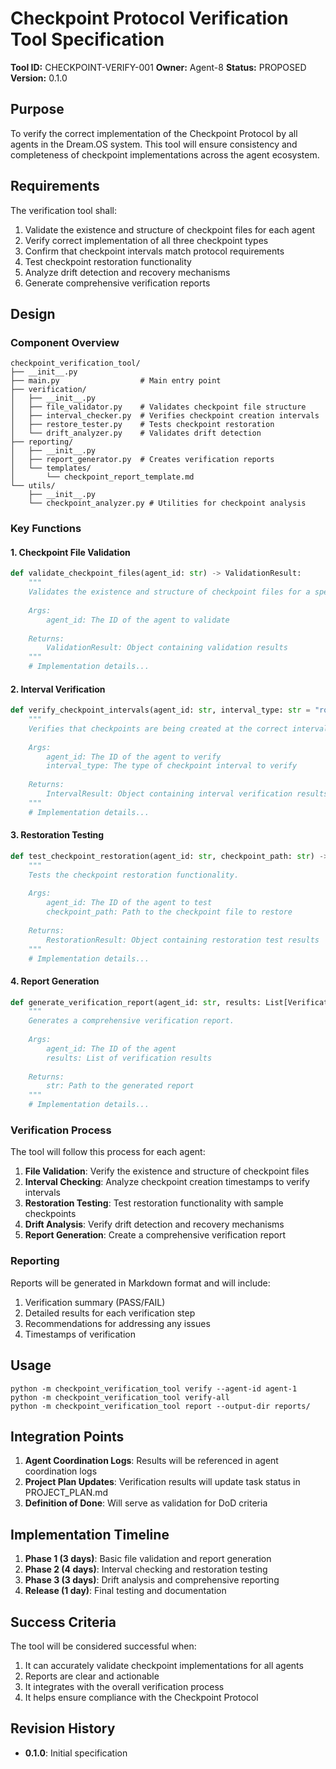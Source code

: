 # Checkpoint Protocol Verification Tool Specification

**Tool ID:** CHECKPOINT-VERIFY-001
**Owner:** Agent-8
**Status:** PROPOSED
**Version:** 0.1.0

## Purpose

To verify the correct implementation of the Checkpoint Protocol by all agents in the Dream.OS system. This tool will ensure consistency and completeness of checkpoint implementations across the agent ecosystem.

## Requirements

The verification tool shall:

1. Validate the existence and structure of checkpoint files for each agent
2. Verify correct implementation of all three checkpoint types
3. Confirm that checkpoint intervals match protocol requirements
4. Test checkpoint restoration functionality
5. Analyze drift detection and recovery mechanisms
6. Generate comprehensive verification reports

## Design

### Component Overview

```
checkpoint_verification_tool/
├── __init__.py
├── main.py                  # Main entry point
├── verification/
│   ├── __init__.py
│   ├── file_validator.py    # Validates checkpoint file structure
│   ├── interval_checker.py  # Verifies checkpoint creation intervals
│   ├── restore_tester.py    # Tests checkpoint restoration
│   └── drift_analyzer.py    # Validates drift detection
├── reporting/
│   ├── __init__.py
│   ├── report_generator.py  # Creates verification reports
│   └── templates/
│       └── checkpoint_report_template.md
└── utils/
    ├── __init__.py
    └── checkpoint_analyzer.py # Utilities for checkpoint analysis
```

### Key Functions

#### 1. Checkpoint File Validation

```python
def validate_checkpoint_files(agent_id: str) -> ValidationResult:
    """
    Validates the existence and structure of checkpoint files for a specific agent.
    
    Args:
        agent_id: The ID of the agent to validate
        
    Returns:
        ValidationResult: Object containing validation results
    """
    # Implementation details...
```

#### 2. Interval Verification

```python
def verify_checkpoint_intervals(agent_id: str, interval_type: str = "routine") -> IntervalResult:
    """
    Verifies that checkpoints are being created at the correct intervals.
    
    Args:
        agent_id: The ID of the agent to verify
        interval_type: The type of checkpoint interval to verify
        
    Returns:
        IntervalResult: Object containing interval verification results
    """
    # Implementation details...
```

#### 3. Restoration Testing

```python
def test_checkpoint_restoration(agent_id: str, checkpoint_path: str) -> RestorationResult:
    """
    Tests the checkpoint restoration functionality.
    
    Args:
        agent_id: The ID of the agent to test
        checkpoint_path: Path to the checkpoint file to restore
        
    Returns:
        RestorationResult: Object containing restoration test results
    """
    # Implementation details...
```

#### 4. Report Generation

```python
def generate_verification_report(agent_id: str, results: List[VerificationResult]) -> str:
    """
    Generates a comprehensive verification report.
    
    Args:
        agent_id: The ID of the agent
        results: List of verification results
        
    Returns:
        str: Path to the generated report
    """
    # Implementation details...
```

### Verification Process

The tool will follow this process for each agent:

1. **File Validation**: Verify the existence and structure of checkpoint files
2. **Interval Checking**: Analyze checkpoint creation timestamps to verify intervals
3. **Restoration Testing**: Test restoration functionality with sample checkpoints
4. **Drift Analysis**: Verify drift detection and recovery mechanisms
5. **Report Generation**: Create a comprehensive verification report

### Reporting

Reports will be generated in Markdown format and will include:

1. Verification summary (PASS/FAIL)
2. Detailed results for each verification step
3. Recommendations for addressing any issues
4. Timestamps of verification

## Usage

```
python -m checkpoint_verification_tool verify --agent-id agent-1
python -m checkpoint_verification_tool verify-all
python -m checkpoint_verification_tool report --output-dir reports/
```

## Integration Points

1. **Agent Coordination Logs**: Results will be referenced in agent coordination logs
2. **Project Plan Updates**: Verification results will update task status in PROJECT_PLAN.md
3. **Definition of Done**: Will serve as validation for DoD criteria

## Implementation Timeline

1. **Phase 1 (3 days)**: Basic file validation and report generation
2. **Phase 2 (4 days)**: Interval checking and restoration testing
3. **Phase 3 (3 days)**: Drift analysis and comprehensive reporting
4. **Release (1 day)**: Final testing and documentation

## Success Criteria

The tool will be considered successful when:

1. It can accurately validate checkpoint implementations for all agents
2. Reports are clear and actionable
3. It integrates with the overall verification process
4. It helps ensure compliance with the Checkpoint Protocol

## Revision History

- **0.1.0**: Initial specification 